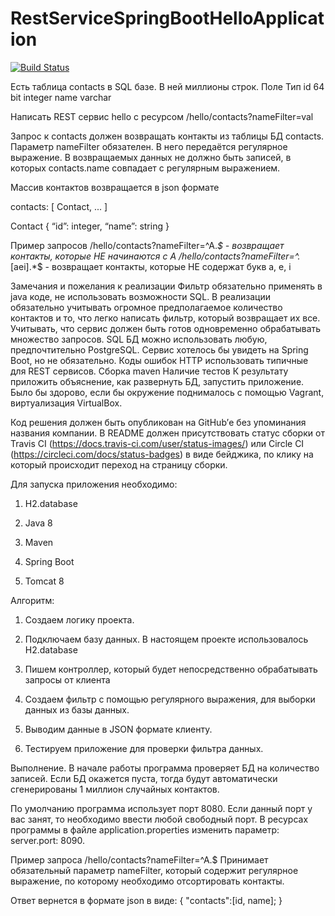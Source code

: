 # RestServiceSpringBootHelloApplication
[![Build Status](https://travis-ci.org/AkopV/RestServiceSpringBootHelloApplication.svg?branch=master)](https://travis-ci.org/AkopV/RestServiceSpringBootHelloApplication)

Есть таблица contacts в SQL базе. В ней миллионы строк.
Поле
Тип
id
64 bit integer
name
varchar


Написать REST сервис hello с ресурсом
/hello/contacts?nameFilter=val


Запрос к contacts должен возвращать контакты из таблицы БД contacts. Параметр nameFilter обязателен. В него передаётся регулярное выражение. В возвращаемых данных не должно быть записей, в которых contacts.name совпадает с регулярным выражением.


Массив контактов возвращается в json формате


contacts: [ Contact, ... ]


Contact
{
	“id”: integer,
 	“name”: string
}


Пример запросов
/hello/contacts?nameFilter=^A.*$ - возвращает контакты, которые НЕ начинаются с A
/hello/contacts?nameFilter=^.*[aei].*$ - возвращает контакты, которые НЕ содержат букв a, e, i


Замечания и пожелания к реализации
Фильтр обязательно применять в java коде, не использовать возможности SQL.
В реализации обязательно учитывать огромное предполагаемое количество контактов и то, что легко написать фильтр, который возвращает их все.
Учитывать, что сервис должен быть готов одновременно обрабатывать множество запросов.
SQL БД можно использовать любую, предпочтительно PostgreSQL.
Сервис хотелось бы увидеть на Spring Boot, но не обязательно.
Коды ошибок HTTP использовать типичные для REST сервисов.
Сборка maven
Наличие тестов
К результату приложить объяснение, как развернуть БД, запустить приложение. Было бы здорово, если бы окружение поднималось с помощью Vagrant, виртуализация VirtualBox.


Код решения должен быть опубликован на GitHub’е без упоминания названия компании. В README должен присутствовать статус сборки от Travis CI (https://docs.travis-ci.com/user/status-images/) или Circle CI (https://circleci.com/docs/status-badges) в виде бейджика, по клику на который происходит переход на страницу сборки.

Для запуска приложения необходимо:

1) H2.database

2) Java 8

3) Maven

4) Spring Boot

5) Tomcat 8

Алгоритм:

1) Создаем логику проекта.

2) Подключаем базу данных. В настоящем проекте использовалось H2.database

3) Пишем контроллер, который будет непосредственно обрабатывать запросы от клиента 

4) Создаем фильтр с помощью регулярного выражения, для выборки данных из базы данных.

5) Выводим данные в JSON формате клиенту.

6) Тестируем приложение для проверки фильтра данных.

Выполнение.
В начале работы программа проверяет БД на количество записей. Если БД окажется пуста, тогда будут автоматически сгенерированы 1 миллион случайных контактов.

По умолчанию программа использует порт 8080. Если данный порт у вас занят, то необходимо ввести любой свободный порт. В ресурсах программы в файле application.properties изменить параметр:  server.port: 8090.

Пример запроса /hello/contacts?nameFilter=^A.$ Принимает обязательный параметр nameFilter, который содержит регулярное выражение, по которому необходимо отсортировать контакты.

Ответ вернется в формате json в виде:
{
  "contacts":[id, name];
}
